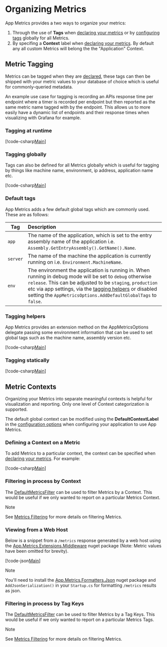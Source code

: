 # Organizing Metrics

App Metrics provides a two ways to organize your metrics:

1. Through the use of **Tags** when [declaring your metrics](../fundamentals/recording-metrics.md#declaring-metrics) or by [configuring tags](configuration.md) globally for all Metrics.
1. By specifing a **Context** label when [declaring your metrics](../fundamentals/recording-metrics.md#declaring-metrics). By default any all custom Metrics will belong the the "Application" Context.

## Metric Tagging

Metrics can be tagged when they are [declared](../fundamentals/recording-metrics.md#declaring-metrics), these tags can then be shipped with your metric values to your database of choice which is useful for commonly-queried metadata.

An example use case for tagging is recording an APIs response time per endpoint where a timer is recorded per endpoint but then reported as the same metric name tagged with by the endpoint. This allows us to more easily have a dynamic list of endpoints and their response times when visualizing with Grafana for example.

### Tagging at runtime

[!code-csharp[Main](../../src/samples/AppMetrics.Metric.Code.Snippets/AppMetricsTagging.cs)]

### Tagging globally

Tags can also be defined for all Metrics globally which is useful for tagging by things like machine name, environment, ip address, application name etc.

[!code-csharp[Main](../../src/samples/AppMetrics.Startup.CodeSnippets/StartupWithAppMetricsOptions.cs?highlight=9)]

### Default tags

App Metrics adds a few default global tags which are  commonly used. These are as follows:

|Tag|Description|
|------|:--------|
|`app`|The name of the application, which is set to the entry assembly name of the application i.e. `Assembly.GetEntryAssembly().GetName().Name`.
|`server`|The name of the machine the application is currently running on i.e. `Environment.MachineName`.
|`env`|The environment the application is running in. When running in debug mode will be set to `debug` otherwise `release`. This can be adjusted to be `staging`, `production` etc via app settings, via the [tagging helpers](./organizing-metrics.md#tagging-helpers) or disabled setting the `AppMetricsOptions.AddDefaultGlobalTags` to `false`.

### Tagging helpers

App Metrics provides an extension method on the AppMetricsOptions delegate passing some environment information that can be used to set global tags such as the machine name, assembly version etc.

[!code-csharp[Main](../../src/samples/AppMetrics.Startup.CodeSnippets/StartupWithAppMetricsOptionsEnvTags.cs?highlight=7,8,9,10,11,12,13)]

### Tagging statically

[!code-csharp[Main](../../src/samples/AppMetrics.Metric.Code.Snippets/AppMetricsRegistryMultipleContexts.cs?highlight=5,13,21)]

## Metric Contexts

Organizing your Metrics into separate meaningful contexts is helpful for visualization and reporting. Only one level of Context categorization is supported.

The default global context can be modified using the **DefaultContextLabel** in the [configuration options](configuration.md) when configuring your application to use App Metrics.

### Defining a Context on a Metric

To add Metrics to a particular context, the context can be specified when [declaring your metrics](../fundamentals/recording-metrics.md#declaring-metrics). For example:

[!code-csharp[Main](../../src/samples/AppMetrics.Metric.Code.Snippets/AppMetricsRegistryMultipleContexts.cs?highlight=6,10,18,27,31)]

### Filtering in process by Context

The [DefaultMetricsFilter](../../api/App.Metrics.Filtering.DefaultMetricsFilter.html) can be used to filter Metrics by a Context. This would be useful if we only wanted to report on a particular Metrics Context.

> [!NOTE]
> See [Metrics Filtering](../filtering/index.md) for more details on filtering Metrics.

### Viewing from a Web Host

Below is a snippet from a `/metrics` response generated by a web host using the [App.Metrics.Extensions.Middleware](../intro.md#configuring-a-web-host) nuget package (Note: Metric values have been omitted for brevity).

[!code-json[Main](../../src/samples/App.Metrics.Formatters.Json.Samples/MetricsEndpointResponseMultipleContexts.json?highlight=4,10,18,26)] 

> [!NOTE]
> You'll need to install the [App.Metrics.Formatters.Json](https://www.nuget.org/packages/App.Metrics.Formatters.Json/) nuget package and `AddJsonSerialization()` in your `Startup.cs` for formatting `/metrics` results as json.

### Filtering in process by Tag Keys

The [DefaultMetricsFilter](../../api/App.Metrics.Filtering.DefaultMetricsFilter.html) can be used to filter Metrics by a Tag Keys. This would be useful if we only wanted to report on a particular Metrics Tags.

> [!NOTE]
> See [Metrics Filtering](../filtering/index.md) for more details on filtering Metrics.
